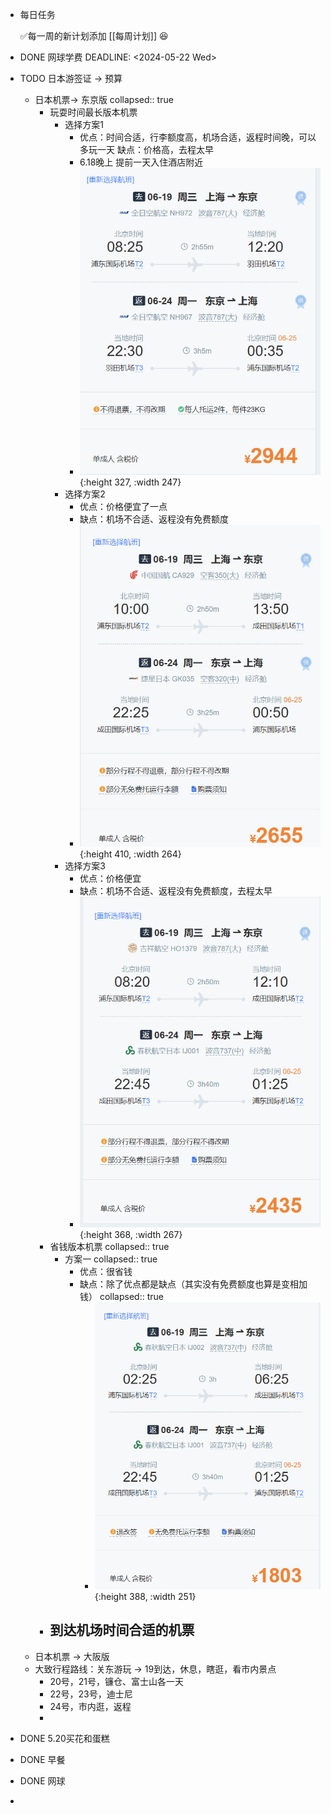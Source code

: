 - 每日任务
  
  ✅每一周的新计划添加 [[每周计划]] 😆
- DONE 网球学费
  DEADLINE: <2024-05-22 Wed>
- TODO 日本游签证 -> 预算
	- 日本机票-> 东京版
	  collapsed:: true
		- 玩耍时间最长版本机票
			- 选择方案1
				- 优点：时间合适，行李额度高，机场合适，返程时间晚，可以多玩一天
				  缺点：价格高，去程太早
				- 6.18晚上 提前一天入住酒店附近
				- ![image.png](../assets/image_1716293757411_0.png){:height 327, :width 247}
			- 选择方案2
				- 优点：价格便宜了一点
				- 缺点：机场不合适、返程没有免费额度
				- ![image.png](../assets/image_1716294572016_0.png){:height 410, :width 264}
			- 选择方案3
				- 优点：价格便宜
				- 缺点：机场不合适、返程没有免费额度，去程太早
				- ![image.png](../assets/image_1716294736338_0.png){:height 368, :width 267}
		- 省钱版本机票
		  collapsed:: true
			- 方案一
			  collapsed:: true
				- 优点：很省钱
				- 缺点：除了优点都是缺点（其实没有免费额度也算是变相加钱）
				  collapsed:: true
					- ![image.png](../assets/image_1716294945779_0.png){:height 388, :width 251}
		- 到达机场时间合适的机票
			-
	- 日本机票 -> 大阪版
	- 大致行程路线：关东游玩 -> 19到达，休息，瞎逛，看市内景点
		- 20号，21号，镰仓、富士山各一天
		- 22号，23号，迪士尼
		- 24号，市内逛，返程
		-
- DONE 5.20买花和蛋糕
- DONE 早餐
- DONE 网球
-
